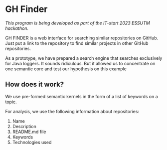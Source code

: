 # GH Finder
*This program is being developed as part of the IT-start 2023 ESSUTM hackathon.*

GH FINDER is a web interface for searching similar repositories on GitHub. Just put a link to the repository to find similar projects in other GitHub repositories.

As a prototype, we have prepared a search engine that searches exclusively for Java loggers. It sounds ridiculous. But it allowed us to concentrate on one semantic core and test our hypothesis on this example

## How does it work?
We use pre-formed semantic kernels in the form of a list of keywords on a topic.

For analysis, we use the following information about repositories:
1. Name
2. Description
3. README.md file
4. Keywords
5. Technologies used
